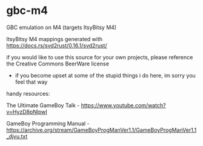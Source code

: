 # gbc-m4
GBC emulation on M4 (targets ItsyBitsy M4)


ItsyBitsy M4 mappings generated with https://docs.rs/svd2rust/0.16.1/svd2rust/


if you would like to use this source for your own projects,
please reference the Creative Commons BeerWare license
* if you become upset at some of the stupid things i do here, im sorry you feel that way


handy resources:

The Ultimate GameBoy Talk - https://www.youtube.com/watch?v=HyzD8pNlpwI

GameBoy Programming Manual - https://archive.org/stream/GameBoyProgManVer1.1/GameBoyProgManVer1.1_djvu.txt

